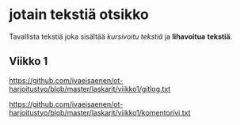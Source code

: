 # jotain tekstiä otsikko

Tavallista tekstiä joka sisältää *kursivoitu tekstiä* ja **lihavoitua** __tekstiä__.

## Viikko 1

https://github.com/ivaeisaenen/ot-harjoitustyo/blob/master/laskarit/viikko1/gitlog.txt

https://github.com/ivaeisaenen/ot-harjoitustyo/blob/master/laskarit/viikko1/komentorivi.txt
